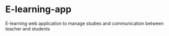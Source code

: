 # E-learning-app
E-learning web application to manage studies and communication between teacher and students
